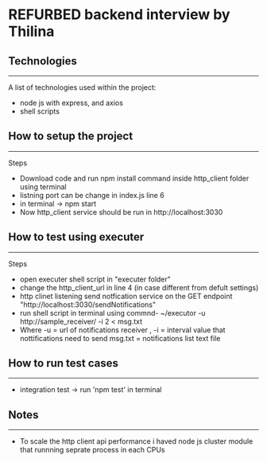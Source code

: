 # REFURBED backend interview by Thilina

## Technologies
***
A list of technologies used within the project:
* node js with express, and axios
* shell scripts


## How to setup the project
***
Steps
* Download code and run npm install command inside http_client folder using terminal
* listning port can be change in index.js line 6
* in terminal -> npm start
* Now http_client service should be run in http://localhost:3030

## How to test using executer
***
Steps
* open executer shell script in "executer folder"
* change the http_client_url in line 4 (in case different from defult settings)
* http clinet listening send notfication service on the GET endpoint "http://localhost:3030/sendNotifications"
* run shell script in terminal using commnd-  ~/executor -u http://sample_receiver/ -i 2 < msg.txt
* Where -u = url of notifications receiver , -i = interval value that nottifications need to send msg.txt = notifications list text file

## How to run test cases
***
* integration test -> run 'npm test' in terminal

## Notes
***
* To scale the http client api performance i haved node js cluster module that runnning seprate process in each CPUs

